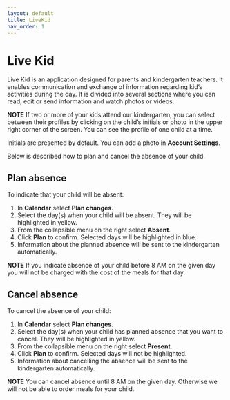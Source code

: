 ```yaml
---
layout: default
title: LiveKid
nav_order: 1
---
```

# Live Kid

Live Kid is an application designed for parents and kindergarten teachers. It enables communication and exchange of information regarding kid’s activities during the day. It is divided into several sections where you can read, edit or send information and watch photos or videos. 

**NOTE**
 If two or more of your kids attend our kindergarten, you can select between their profiles by clicking on the child’s initials or photo in the upper right corner of the screen. You can see the profile of one child at a time.
 
Initials are presented by default. You can add a photo in **Account Settings**.

Below is described how to plan and cancel the absence of your child. 

## Plan absence
To indicate that your child will be absent:
1.	In **Calendar** select **Plan changes**.
2.	Select the day(s) when your child will be absent. They will be highlighted in yellow.
3.	From the collapsible menu on the right select **Absent**.
4.	Click **Plan** to confirm. Selected days will be highlighted in blue.
5.	Information about the planned absence will be sent to the kindergarten automatically.

**NOTE**
 If you indicate absence of your child before 8 AM on the given day you will not be charged with the cost of the meals for that day. 

## Cancel absence
To cancel the absence of your child:
1.	In **Calendar** select **Plan changes**.
2.	Select the day(s) when your child has planned absence that you want to cancel. They will be highlighted in yellow.
3.	From the collapsible menu on the right select **Present**.
4.	Click **Plan** to confirm. Selected days will not be highlighted.
5.	Information about cancelling the absence will be sent to the kindergarten automatically.

**NOTE**
 You can cancel absence until 8 AM on the given day. Otherwise we will not be able to order meals for your child.
